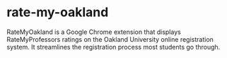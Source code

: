 # rate-my-oakland
RateMyOakland is a Google Chrome extension that displays RateMyProfessors ratings on the Oakland University online registration system. It streamlines the registration process most students go through. 

